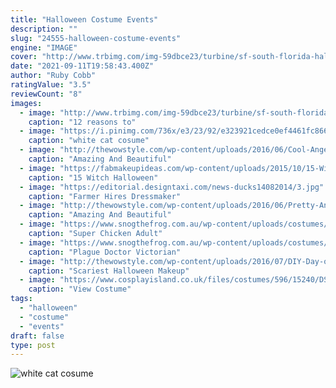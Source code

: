```yaml
---
title: "Halloween Costume Events"
description: ""
slug: "24555-halloween-costume-events"
engine: "IMAGE"
cover: "http://www.trbimg.com/img-59dbce23/turbine/sf-south-florida-halloween-events-fright-nights-fear-factory-20171006"
date: "2021-09-11T19:58:43.400Z"
author: "Ruby Cobb"
ratingValue: "3.5"
reviewCount: "8"
images:
  - image: "http://www.trbimg.com/img-59dbce23/turbine/sf-south-florida-halloween-events-fright-nights-fear-factory-20171006"
    caption: "12 reasons to"
  - image: "https://i.pinimg.com/736x/e3/23/92/e323921cedce0ef4461fc866a054ed06--furry-costumes-halloween-costumes.jpg"
    caption: "white cat cosume"
  - image: "http://thewowstyle.com/wp-content/uploads/2016/06/Cool-Angel-Halloween-Makeup.jpg"
    caption: "Amazing And Beautiful"
  - image: "https://fabmakeupideas.com/wp-content/uploads/2015/10/15-Witch-Halloween-Makeup-Ideas-Looks-Trends-2015-2.jpg"
    caption: "15 Witch Halloween"
  - image: "https://editorial.designtaxi.com/news-ducks14082014/3.jpg"
    caption: "Farmer Hires Dressmaker"
  - image: "http://thewowstyle.com/wp-content/uploads/2016/06/Pretty-Angel-Halloween-Makeup.jpg"
    caption: "Amazing And Beautiful"
  - image: "https://www.snogthefrog.com.au/wp-content/uploads/costumes/Super-Chicken-Costume-800x1071.jpg"
    caption: "Super Chicken Adult"
  - image: "https://www.snogthefrog.com.au/wp-content/uploads/costumes/Plague-Doctor-Victorian-Halloween-Costume-558x800.jpg"
    caption: "Plague Doctor Victorian"
  - image: "http://thewowstyle.com/wp-content/uploads/2016/07/DIY-Day-of-The-Dead-Halloween-Makeup.jpg"
    caption: "Scariest Halloween Makeup"
  - image: "https://www.cosplayisland.co.uk/files/costumes/596/15240/DSC06452.JPG"
    caption: "View Costume"
tags:
  - "halloween"
  - "costume"
  - "events"
draft: false
type: post
---
```



![white cat cosume](https://i.pinimg.com/736x/e3/23/92/e323921cedce0ef4461fc866a054ed06--furry-costumes-halloween-costumes.jpg "white cat cosume")


<!--inArticleAds-->

<!--galleryOne-->


<!--inArticleAds-->

<!--galleryTwo-->


<!--galleryThree-->


